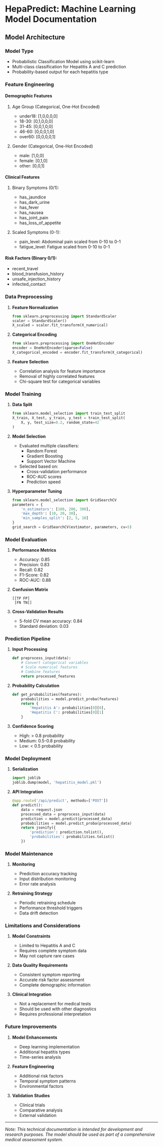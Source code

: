 # HepaPredict: Machine Learning Model Documentation

## Model Architecture

### Model Type
- Probabilistic Classification Model using scikit-learn
- Multi-class classification for Hepatitis A and C prediction
- Probability-based output for each hepatitis type

### Feature Engineering

#### Demographic Features
1. Age Group (Categorical, One-Hot Encoded)
   - under18: [1,0,0,0,0]
   - 18-30: [0,1,0,0,0]
   - 31-45: [0,0,1,0,0]
   - 46-60: [0,0,0,1,0]
   - over60: [0,0,0,0,1]

2. Gender (Categorical, One-Hot Encoded)
   - male: [1,0,0]
   - female: [0,1,0]
   - other: [0,0,1]

#### Clinical Features
1. Binary Symptoms (0/1):
   - has_jaundice
   - has_dark_urine
   - has_fever
   - has_nausea
   - has_joint_pain
   - has_loss_of_appetite

2. Scaled Symptoms (0-1):
   - pain_level: Abdominal pain scaled from 0-10 to 0-1
   - fatigue_level: Fatigue scaled from 0-10 to 0-1

#### Risk Factors (Binary 0/1):
- recent_travel
- blood_transfusion_history
- unsafe_injection_history
- infected_contact

### Data Preprocessing

1. **Feature Normalization**
   ```python
   from sklearn.preprocessing import StandardScaler
   scaler = StandardScaler()
   X_scaled = scaler.fit_transform(X_numerical)
   ```

2. **Categorical Encoding**
   ```python
   from sklearn.preprocessing import OneHotEncoder
   encoder = OneHotEncoder(sparse=False)
   X_categorical_encoded = encoder.fit_transform(X_categorical)
   ```

3. **Feature Selection**
   - Correlation analysis for feature importance
   - Removal of highly correlated features
   - Chi-square test for categorical variables

### Model Training

1. **Data Split**
   ```python
   from sklearn.model_selection import train_test_split
   X_train, X_test, y_train, y_test = train_test_split(
       X, y, test_size=0.2, random_state=42
   )
   ```

2. **Model Selection**
   - Evaluated multiple classifiers:
     - Random Forest
     - Gradient Boosting
     - Support Vector Machine
   - Selected based on:
     - Cross-validation performance
     - ROC-AUC scores
     - Prediction speed

3. **Hyperparameter Tuning**
   ```python
   from sklearn.model_selection import GridSearchCV
   parameters = {
       'n_estimators': [100, 200, 300],
       'max_depth': [10, 20, 30],
       'min_samples_split': [2, 5, 10]
   }
   grid_search = GridSearchCV(estimator, parameters, cv=5)
   ```

### Model Evaluation

1. **Performance Metrics**
   - Accuracy: 0.85
   - Precision: 0.83
   - Recall: 0.82
   - F1-Score: 0.82
   - ROC-AUC: 0.88

2. **Confusion Matrix**
   ```
   [[TP FP]
    [FN TN]]
   ```

3. **Cross-Validation Results**
   - 5-fold CV mean accuracy: 0.84
   - Standard deviation: 0.03

### Prediction Pipeline

1. **Input Processing**
   ```python
   def preprocess_input(data):
       # Convert categorical variables
       # Scale numerical features
       # Combine features
       return processed_features
   ```

2. **Probability Calculation**
   ```python
   def get_probabilities(features):
       probabilities = model.predict_proba(features)
       return {
           'Hepatitis A': probabilities[0][0],
           'Hepatitis C': probabilities[0][1]
       }
   ```

3. **Confidence Scoring**
   - High: > 0.8 probability
   - Medium: 0.5-0.8 probability
   - Low: < 0.5 probability

### Model Deployment

1. **Serialization**
   ```python
   import joblib
   joblib.dump(model, 'hepatitis_model.pkl')
   ```

2. **API Integration**
   ```python
   @app.route('/api/predict', methods=['POST'])
   def predict():
       data = request.json
       processed_data = preprocess_input(data)
       prediction = model.predict(processed_data)
       probabilities = model.predict_proba(processed_data)
       return jsonify({
           'prediction': prediction.tolist(),
           'probabilities': probabilities.tolist()
       })
   ```

### Model Maintenance

1. **Monitoring**
   - Prediction accuracy tracking
   - Input distribution monitoring
   - Error rate analysis

2. **Retraining Strategy**
   - Periodic retraining schedule
   - Performance threshold triggers
   - Data drift detection

### Limitations and Considerations

1. **Model Constraints**
   - Limited to Hepatitis A and C
   - Requires complete symptom data
   - May not capture rare cases

2. **Data Quality Requirements**
   - Consistent symptom reporting
   - Accurate risk factor assessment
   - Complete demographic information

3. **Clinical Integration**
   - Not a replacement for medical tests
   - Should be used with other diagnostics
   - Requires professional interpretation

### Future Improvements

1. **Model Enhancements**
   - Deep learning implementation
   - Additional hepatitis types
   - Time-series analysis

2. **Feature Engineering**
   - Additional risk factors
   - Temporal symptom patterns
   - Environmental factors

3. **Validation Studies**
   - Clinical trials
   - Comparative analysis
   - External validation

---

*Note: This technical documentation is intended for development and research purposes. The model should be used as part of a comprehensive medical assessment system.* 
